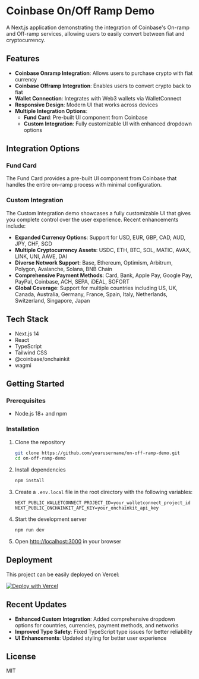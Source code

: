 # Coinbase On/Off Ramp Demo

A Next.js application demonstrating the integration of Coinbase's On-ramp and Off-ramp services, allowing users to easily convert between fiat and cryptocurrency.

## Features

- **Coinbase Onramp Integration**: Allows users to purchase crypto with fiat currency
- **Coinbase Offramp Integration**: Enables users to convert crypto back to fiat
- **Wallet Connection**: Integrates with Web3 wallets via WalletConnect
- **Responsive Design**: Modern UI that works across devices
- **Multiple Integration Options**:
  - **Fund Card**: Pre-built UI component from Coinbase
  - **Custom Integration**: Fully customizable UI with enhanced dropdown options

## Integration Options

### Fund Card

The Fund Card provides a pre-built UI component from Coinbase that handles the entire on-ramp process with minimal configuration.

### Custom Integration

The Custom Integration demo showcases a fully customizable UI that gives you complete control over the user experience. Recent enhancements include:

- **Expanded Currency Options**: Support for USD, EUR, GBP, CAD, AUD, JPY, CHF, SGD
- **Multiple Cryptocurrency Assets**: USDC, ETH, BTC, SOL, MATIC, AVAX, LINK, UNI, AAVE, DAI
- **Diverse Network Support**: Base, Ethereum, Optimism, Arbitrum, Polygon, Avalanche, Solana, BNB Chain
- **Comprehensive Payment Methods**: Card, Bank, Apple Pay, Google Pay, PayPal, Coinbase, ACH, SEPA, iDEAL, SOFORT
- **Global Coverage**: Support for multiple countries including US, UK, Canada, Australia, Germany, France, Spain, Italy, Netherlands, Switzerland, Singapore, Japan

## Tech Stack

- Next.js 14
- React
- TypeScript
- Tailwind CSS
- @coinbase/onchainkit
- wagmi

## Getting Started

### Prerequisites

- Node.js 18+ and npm

### Installation

1. Clone the repository

   ```bash
   git clone https://github.com/yourusername/on-off-ramp-demo.git
   cd on-off-ramp-demo
   ```

2. Install dependencies

   ```bash
   npm install
   ```

3. Create a `.env.local` file in the root directory with the following variables:

   ```
   NEXT_PUBLIC_WALLETCONNECT_PROJECT_ID=your_walletconnect_project_id
   NEXT_PUBLIC_ONCHAINKIT_API_KEY=your_onchainkit_api_key
   ```

4. Start the development server

   ```bash
   npm run dev
   ```

5. Open [http://localhost:3000](http://localhost:3000) in your browser

## Deployment

This project can be easily deployed on Vercel:

[![Deploy with Vercel](https://vercel.com/button)](https://vercel.com/new/clone?repository-url=https%3A%2F%2Fgithub.com%2Fyourusername%2Fon-off-ramp-demo)

## Recent Updates

- **Enhanced Custom Integration**: Added comprehensive dropdown options for countries, currencies, payment methods, and networks
- **Improved Type Safety**: Fixed TypeScript type issues for better reliability
- **UI Enhancements**: Updated styling for better user experience

## License

MIT
